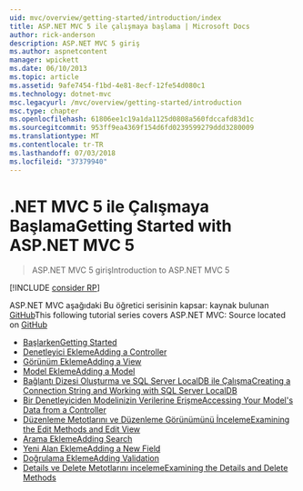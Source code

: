 ```yaml
---
uid: mvc/overview/getting-started/introduction/index
title: ASP.NET MVC 5 ile çalışmaya başlama | Microsoft Docs
author: rick-anderson
description: ASP.NET MVC 5 giriş
ms.author: aspnetcontent
manager: wpickett
ms.date: 06/10/2013
ms.topic: article
ms.assetid: 9afe7454-f1bd-4e81-8ecf-12fe54d080c1
ms.technology: dotnet-mvc
msc.legacyurl: /mvc/overview/getting-started/introduction
msc.type: chapter
ms.openlocfilehash: 61806ee1c19a1da1125d0808a560fdccafd83d1c
ms.sourcegitcommit: 953ff9ea4369f154d6fd0239599279ddd3280009
ms.translationtype: MT
ms.contentlocale: tr-TR
ms.lasthandoff: 07/03/2018
ms.locfileid: "37379940"
---
```

<a name="getting-started-with-aspnet-mvc-5"></a><span data-ttu-id="142ca-103">.NET MVC 5 ile Çalışmaya Başlama</span><span class="sxs-lookup"><span data-stu-id="142ca-103">Getting Started with ASP.NET MVC 5</span></span>
====================
> <span data-ttu-id="142ca-104">ASP.NET MVC 5 giriş</span><span class="sxs-lookup"><span data-stu-id="142ca-104">Introduction to ASP.NET MVC 5</span></span>

[!INCLUDE [consider RP](../../../../includes/razor.md)]

<span data-ttu-id="142ca-105">ASP.NET MVC aşağıdaki Bu öğretici serisinin kapsar: kaynak bulunan [GitHub](https://github.com/aspnet/Docs/tree/master/aspnet/mvc/overview/getting-started/introduction/sample/MvcMovie/MvcMovie)</span><span class="sxs-lookup"><span data-stu-id="142ca-105">This following tutorial series covers ASP.NET MVC: Source located on [GitHub](https://github.com/aspnet/Docs/tree/master/aspnet/mvc/overview/getting-started/introduction/sample/MvcMovie/MvcMovie)</span></span>

- [<span data-ttu-id="142ca-106">Başlarken</span><span class="sxs-lookup"><span data-stu-id="142ca-106">Getting Started</span></span>](getting-started.md)
- [<span data-ttu-id="142ca-107">Denetleyici Ekleme</span><span class="sxs-lookup"><span data-stu-id="142ca-107">Adding a Controller</span></span>](adding-a-controller.md)
- [<span data-ttu-id="142ca-108">Görünüm Ekleme</span><span class="sxs-lookup"><span data-stu-id="142ca-108">Adding a View</span></span>](adding-a-view.md)
- [<span data-ttu-id="142ca-109">Model Ekleme</span><span class="sxs-lookup"><span data-stu-id="142ca-109">Adding a Model</span></span>](adding-a-model.md)
- [<span data-ttu-id="142ca-110">Bağlantı Dizesi Oluşturma ve SQL Server LocalDB ile Çalışma</span><span class="sxs-lookup"><span data-stu-id="142ca-110">Creating a Connection String and Working with SQL Server LocalDB</span></span>](creating-a-connection-string.md)
- [<span data-ttu-id="142ca-111">Bir Denetleyiciden Modelinizin Verilerine Erişme</span><span class="sxs-lookup"><span data-stu-id="142ca-111">Accessing Your Model's Data from a Controller</span></span>](accessing-your-models-data-from-a-controller.md)
- [<span data-ttu-id="142ca-112">Düzenleme Metotlarını ve Düzenleme Görünümünü İnceleme</span><span class="sxs-lookup"><span data-stu-id="142ca-112">Examining the Edit Methods and Edit View</span></span>](examining-the-edit-methods-and-edit-view.md)
- [<span data-ttu-id="142ca-113">Arama Ekleme</span><span class="sxs-lookup"><span data-stu-id="142ca-113">Adding Search</span></span>](adding-search.md)
- [<span data-ttu-id="142ca-114">Yeni Alan Ekleme</span><span class="sxs-lookup"><span data-stu-id="142ca-114">Adding a New Field</span></span>](adding-a-new-field.md)
- [<span data-ttu-id="142ca-115">Doğrulama Ekleme</span><span class="sxs-lookup"><span data-stu-id="142ca-115">Adding Validation</span></span>](adding-validation.md)
- [<span data-ttu-id="142ca-116">Details ve Delete Metotlarını inceleme</span><span class="sxs-lookup"><span data-stu-id="142ca-116">Examining the Details and Delete Methods</span></span>](examining-the-details-and-delete-methods.md)
